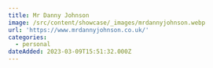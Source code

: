 ```yaml
---
title: Mr Danny Johnson
image: /src/content/showcase/_images/mrdannyjohnson.webp
url: 'https://www.mrdannyjohnson.co.uk/'
categories:
  - personal
dateAdded: 2023-03-09T15:51:32.000Z
---
```


